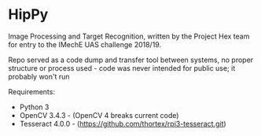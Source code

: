 # HipPy
Image Processing and Target Recognition, written by the Project Hex team for entry to the IMechE UAS challenge 2018/19.

Repo served as a code dump and transfer tool between systems, no proper structure or process used - code was never intended for public use; it probably won't run

Requirements:

- Python 3
- OpenCV 3.4.3 - (OpenCV 4 breaks current code)
- Tesseract 4.0.0 - (https://github.com/thortex/rpi3-tesseract.git)
